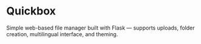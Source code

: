 # Quickbox
Simple web-based file manager built with Flask — supports uploads, folder creation, multilingual interface, and theming.
